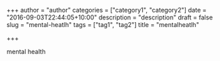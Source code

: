 +++
author = "author"
categories = ["category1", "category2"]
date = "2016-09-03T22:44:05+10:00"
description = "description"
draft = false
slug = "mental-heatlh"
tags = ["tag1", "tag2"]
title = "mentalheatlh"

+++

mental health 
